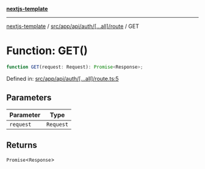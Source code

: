 [**nextjs-template**](../../../../../../../README.md)

---

[nextjs-template](../../../../../../../README.md) / [src/app/api/auth/\[...all\]/route](../README.md) / GET

# Function: GET()

```ts
function GET(request: Request): Promise<Response>;
```

Defined in: [src/app/api/auth/\[...all\]/route.ts:5](https://github.com/Its-Satyajit/nextjs-template/blob/main/src/app/api/auth/[...all]/route.ts#L5)

## Parameters

| Parameter | Type      |
| --------- | --------- |
| `request` | `Request` |

## Returns

`Promise`\<`Response`\>
